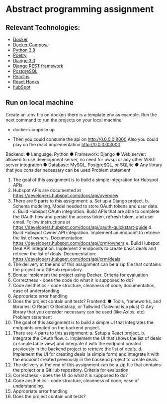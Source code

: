 # Abstract programming assignment
## Relevant Technologies:
* [Docker](https://www.docker.com/)
* [Docker Compose](https://docs.docker.com/compose/) 
* [Python 3.8](https://docs.python.org/3/)
* [Poetry](https://python-poetry.org/)
* [Django 3.0](https://docs.djangoproject.com/en/3.1/releases/3.0/)
* [Django REST framework](https://www.django-rest-framework.org/)
* [PostgreSQL](https://www.postgresql.org/)
* [React.js](https://reactjs.org/)
* [React Hooks](https://reactjs.org/docs/hooks-overview.html)
* [hubSpot](https://www.hubspot.com)


## Run on local machine
Create an .env file on docker/ there is a template.env as example.
Run the next command to run the projects on your local machine.

* docker-compose up

* Then you could consume the api on http://0.0.0.0:8000
Also you could play on the react implementation http://0.0.0.0:3000


Backend:
● Language: Python
● Framework: Django
● Web server: allowed to use development server, no need for uwsgi or any other
WSGI server integration
● Database: MySQL, PostgreSQL, or SQLite
● Any library that you consider necessary can be used
Problem statement
1. The goal of this assignment is to build a simple integration for Hubspot APIs.
2. Hubspot APIs are documented at https://developers.hubspot.com/docs/api/overview
3. There are 5 parts to this assignment:
a. Set up a Django project.
b. Schema modeling. Model needed to store OAuth tokens and user data.
c. Build Hubspot OAuth integration. Build APIs that are able to complete the OAuth
flow and persist the access token, refresh token, and user email. Follow
instructions at https://developers.hubspot.com/docs/api/oauth-quickstart-guide
d. Build Hubspot Owner API integration. Implement an endpoint to retrieve the list of
owners. Documentation: https://developers.hubspot.com/docs/api/crm/owners
e. Build Hubspot Deal API integration. Implement 2 endpoints to create basic deals
and retrieve the list of deals. Documentation:
https://developers.hubspot.com/docs/api/crm/deals
4. The delivery at the end of this assignment can be a zip file that contains the project or a
GitHub repository.
5. Bonus: implement the project using Docker.
Criteria for evaluation
1. Correctness - does the code do what it is supposed to do?
2. Code aesthetics - code structure, cleanness of code, documentation, ease of
understanding
3. Appropriate error handling
4. Does the project contain unit tests?
Frontend:
● Tools, frameworks, and libraries:
○ React
○ Bootstrap, or Tailwind (Tailwind is a plus)
○ Any library that you consider necessary can be used (like Axios, etc)
Problem statement
1. The goal of this assignment is to build a simple UI that integrates the endpoints created
on the backend project.
2. There are 4 parts to this assignment:
a. Setup a React project.
b. Integrate the OAuth flow.
c. Implement the UI that shows the list of deals (a simple table view) and integrate it
with the endpoint created previously in the backend project to retrieve the list of
deals.
d. Implement the UI for creating deals (a simple form) and integrate it with the
endpoint created previously in the backend project to create deals.
3. The delivery at the end of this assignment can be a zip file that contains the project or a
GitHub repository.
Criteria for evaluation
5. Correctness - does the UI do what it is supposed to do?
6. Code aesthetics - code structure, cleanness of code, ease of understanding.
7. Appropriate error handling
8. Does the project contain unit tests?

